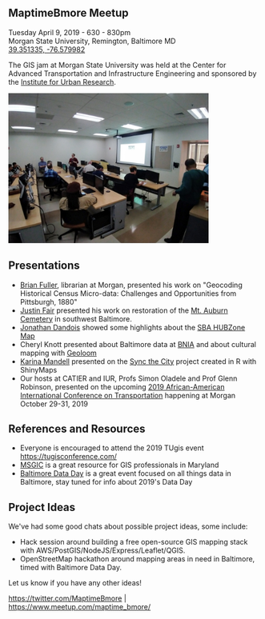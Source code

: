 ## MaptimeBmore Meetup
Tuesday April 9, 2019 - 630 - 830pm<br/>
Morgan State University, Remington, Baltimore MD<br/>
[39.351335, -76.579982](https://www.openstreetmap.org/#map=19/39.35126/-76.57995)

The GIS jam at Morgan State University was held at the Center for Advanced Transportation and Infrastructure Engineering and sponsored by the [Institute for Urban Research](https://www.morgan.edu/iur).

<img src="../data/20190409-morgan.jpg" width="400" title="maptime at morgan state university">


## Presentations
- [Brian Fuller](https://library.morgan.edu/prf.php?account_id=157316), librarian at Morgan, presented his work on "Geocoding Historical Census Micro-data: Challenges and Opportunities from Pittsburgh, 1880"
- [Justin Fair](https://twitter.com/Soulstrong) presented his work on restoration of the [Mt. Auburn Cemetery](https://www.openstreetmap.org/#map=18/39.25982/-76.63926) in southwest Baltimore.
- [Jonathan Dandois](https://twitter.com/jondandois) showed some highlights about the [SBA HUBZone Map](https://maps.certify.sba.gov/hubzone/map)
- Cheryl Knott presented about Baltimore data at [BNIA](https://bniajfi.org/) and about cultural mapping with [Geoloom](https://geoloom.org/)
- [Karina Mandell](https://twitter.com/KarinaMandell) presented on the [Sync the City](https://sync-the-city.shinyapps.io/sync_map/) project created in R with ShinyMaps
- Our hosts at CATIER and IUR, Profs Simon Oladele and Prof Glenn Robinson, presented on the upcoming [2019 African-American International Conference on Transportation](https://morgan.edu/ce/icta) happening at Morgan October 29-31, 2019

## References and Resources
- Everyone is encouraged to attend the 2019 TUgis event https://tugisconference.com/
- [MSGIC](http://msgic.org/?) is a great resource for GIS professionals in Maryland
- [Baltimore Data Day](https://bniajfi.org/data_day/) is a great event focused on all things data in Baltimore, stay tuned for info about 2019's Data Day

## Project Ideas
We've had some good chats about possible project ideas, some include:
- Hack session around building a free open-source GIS mapping stack with AWS/PostGIS/NodeJS/Express/Leaflet/QGIS.
- OpenStreetMap hackathon around mapping areas in need in Baltimore, timed with Baltimore Data Day.

Let us know if you have any other ideas!

https://twitter.com/MaptimeBmore
 | https://www.meetup.com/maptime_bmore/
